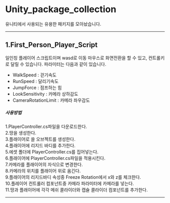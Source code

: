 # Unity_package_collection
유니티에서 사용되는 유용한 패키지를 모아놨습니다.
___
## 1.First_Person_Player_Script
일인칭 플레이어 스크립트이며 wasd로 이동 마우스로 화면전환을 할 수 있고, 컨트롤키로 달릴 수 있습니다.
파라미터는 다음과 같이 있습니다.
- WalkSpeed : 걷기속도
- RunSpeed : 달리기속도
- JumpForce : 점프하는 힘
- LookSensitivity : 카메라 상하감도
- CameraRotationLimit : 카메라 좌우감도

##### 사용방법
1.PlayerController.cs파일을 다운로드한다.<br>
2.땅을 생성한다.<br>
3.플래이어로 쓸 오브젝트를 생성한다.<br>
4.플래이어에 리지드 바디를 추가한다.<br>
5.에셋 폴더에 PlayerController.cs를 집어넣는다.<br>
6.플래이어에 PlayerController.cs파일을 적용시킨다.<br>
7.카메라를 플래이어의 자식으로 변경한다.<br>
8.카메라의 위치를 플래이어 위로 옴긴다.<br>
9.플래이어의 리지드바디 속성중 Freeze Rotation에서 x와 z를 체크한다.<br>
10.플레이어 컨트롤러 컴포넌트중 카메라 파라미터에 카메라를 넣는다.<br>
11.땅과 플래이어에 각각 메쉬 콜라이더와 캡슐 콜라이더 컴포넌트를 추가한다.
___
